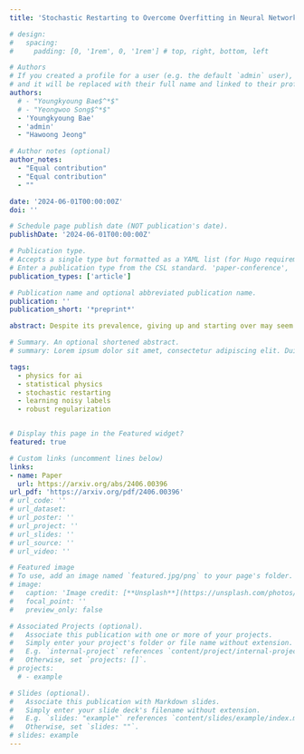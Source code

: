```yaml
---
title: 'Stochastic Restarting to Overcome Overfitting in Neural Networks with Noisy Labels'

# design:
#   spacing:
#     padding: [0, '1rem', 0, '1rem'] # top, right, bottom, left

# Authors
# If you created a profile for a user (e.g. the default `admin` user), write the username (folder name) here
# and it will be replaced with their full name and linked to their profile.
authors:
  # - "Youngkyoung Bae$^*$"
  # - "Yeongwoo Song$^*$"
  - 'Youngkyoung Bae'
  - 'admin'
  - "Hawoong Jeong"

# Author notes (optional)
author_notes:
  - "Equal contribution"
  - "Equal contribution"
  - ""

date: '2024-06-01T00:00:00Z'
doi: ''

# Schedule page publish date (NOT publication's date).
publishDate: '2024-06-01T00:00:00Z'

# Publication type.
# Accepts a single type but formatted as a YAML list (for Hugo requirements).
# Enter a publication type from the CSL standard. 'paper-conference', 'article-journal', 'article' (preprint)
publication_types: ['article']

# Publication name and optional abbreviated publication name.
publication: ''
publication_short: '*preprint*'

abstract: Despite its prevalence, giving up and starting over may seem wasteful in many situations such as searching for a target or training deep neural networks (DNNs). Our study, though, demonstrates that restarting from a checkpoint can significantly improve generalization performance when training DNNs with noisy labels. In the presence of noisy labels, DNNs initially learn the general patterns of the data but then gradually overfit to the noisy labels. To combat this overfitting phenomenon, we developed a method based on stochastic restarting, which has been actively explored in the statistical physics field for finding targets efficiently. By approximating the dynamics of stochastic gradient descent into Langevin dynamics, we theoretically show that restarting can provide great improvements as the batch size and the proportion of corrupted data increase. We then empirically validate our theory, confirming the significant improvements achieved by restarting. An important aspect of our method is its ease of implementation and compatibility with other methods, while still yielding notably improved performance. We envision it as a valuable tool that can complement existing methods for handling noisy labels.

# Summary. An optional shortened abstract.
# summary: Lorem ipsum dolor sit amet, consectetur adipiscing elit. Duis posuere tellus ac convallis placerat. Proin tincidunt magna sed ex sollicitudin condimentum.

tags:
  - physics for ai
  - statistical physics
  - stochastic restarting
  - learning noisy labels
  - robust regularization


# Display this page in the Featured widget?
featured: true

# Custom links (uncomment lines below)
links:
- name: Paper
  url: https://arxiv.org/abs/2406.00396
url_pdf: 'https://arxiv.org/pdf/2406.00396'
# url_code: ''
# url_dataset: 
# url_poster: ''
# url_project: ''
# url_slides: ''
# url_source: ''
# url_video: ''

# Featured image
# To use, add an image named `featured.jpg/png` to your page's folder.
# image:
#   caption: 'Image credit: [**Unsplash**](https://unsplash.com/photos/pLCdAaMFLTE)'
#   focal_point: ''
#   preview_only: false

# Associated Projects (optional).
#   Associate this publication with one or more of your projects.
#   Simply enter your project's folder or file name without extension.
#   E.g. `internal-project` references `content/project/internal-project/index.md`.
#   Otherwise, set `projects: []`.
# projects:
  # - example

# Slides (optional).
#   Associate this publication with Markdown slides.
#   Simply enter your slide deck's filename without extension.
#   E.g. `slides: "example"` references `content/slides/example/index.md`.
#   Otherwise, set `slides: ""`.
# slides: example
---
```


<!-- {{% callout note %}}
Click the _Cite_ button above to demo the feature to enable visitors to import publication metadata into their reference management software.
{{% /callout %}}

{{% callout note %}}
Create your slides in Markdown - click the _Slides_ button to check out the example.
{{% /callout %}}

Add the publication's **full text** or **supplementary notes** here. You can use rich formatting such as including [code, math, and images](https://docs.hugoblox.com/content/writing-markdown-latex/). -->
